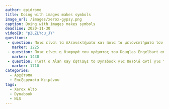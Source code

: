 ```yaml
---
author: epidrome
title: Doing with images makes symbols 
image_url: /images/xerox-gypsy.png
caption: Doing with images makes symbols
deadline: 2020-11-30
videoID: "p2LZLYcu_JY"
questions:
 - question: Ποια είναι τα πλεονεκτήματα και ποια τα μειονεκτήματα του συνδυασμού ποντίκι και πληκτρολόγιο ακόρντων; 
   marker: 1225 
 - question: Ποια είναι η διαφορά του οράματος του Douglas Engelbart από αυτό του Seymour Pappert; 
   marker: 1430 
 - question: Γιατί ο Alan Kay έφτιαξε το Dynabook για παιδιά αντί για τους μεγάλους και ποιό είναι το όραμα του για την διάδραση με ένα τέτοιο μηχάνημα; 
   marker: 1710 
categories:
  - Αρχέτυπα 
  - Επεξεργασία Κειμένου 
tags:
  - Xerox Alto 
  - Dynabook 
  - NLS
---
```

